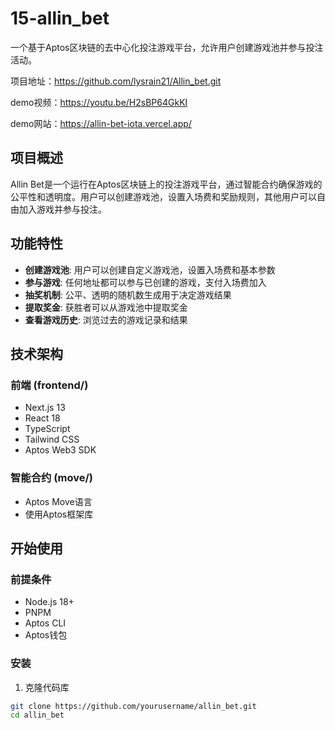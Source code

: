 # 15-allin_bet

一个基于Aptos区块链的去中心化投注游戏平台，允许用户创建游戏池并参与投注活动。

项目地址：https://github.com/lysrain21/Allin_bet.git

demo视频：https://youtu.be/H2sBP64GkKI

demo网站：https://allin-bet-iota.vercel.app/

## 项目概述

Allin Bet是一个运行在Aptos区块链上的投注游戏平台，通过智能合约确保游戏的公平性和透明度。用户可以创建游戏池，设置入场费和奖励规则，其他用户可以自由加入游戏并参与投注。

## 功能特性

- **创建游戏池**: 用户可以创建自定义游戏池，设置入场费和基本参数
- **参与游戏**: 任何地址都可以参与已创建的游戏，支付入场费加入
- **抽奖机制**: 公平、透明的随机数生成用于决定游戏结果
- **提取奖金**: 获胜者可以从游戏池中提取奖金
- **查看游戏历史**: 浏览过去的游戏记录和结果

## 技术架构

### 前端 (frontend/)
- Next.js 13
- React 18
- TypeScript
- Tailwind CSS
- Aptos Web3 SDK

### 智能合约 (move/)
- Aptos Move语言
- 使用Aptos框架库

## 开始使用

### 前提条件
- Node.js 18+
- PNPM
- Aptos CLI
- Aptos钱包

### 安装

1. 克隆代码库
```bash
git clone https://github.com/yourusername/allin_bet.git
cd allin_bet
